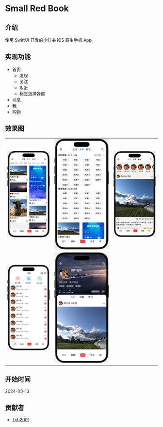 # Small Red Book

## 介绍

使用 SwiftUI 开发的小红书 IOS 原生手机 App。

## 实现功能

- 首页
  - 发现
  - 关注
  - 附近
  - 标签选择弹窗
- 消息
- 我
- 购物

## 效果图

|                     |                     |                     |
| ------------------- | ------------------- | ------------------- |
| ![](./assets/1.jpg) | ![](./assets/2.jpg) | ![](./assets/3.jpg) |
| ![](./assets/4.jpg) | ![](./assets/5.jpg) |                     |

## 开始时间

2024-03-13

## 贡献者

- [Tyh2001](https://github.com/Tyh2001)
